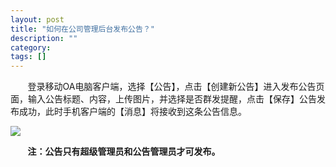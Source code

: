 ```yaml
---
layout: post
title: "如何在公司管理后台发布公告？"
description: ""
category: 
tags: []
---
```


&#160; &#160; &#160; &#160;登录移动OA电脑客户端，选择【公告】，点击【创建新公告】进入发布公告页面，输入公告标题、内容，上传图片，并选择是否群发提醒，点击【保存】公告发布成功，此时手机客户端的【消息】将接收到这条公告信息。

![](../../../oahelps_img/gonggao_1.png)

&#160; &#160; &#160; &#160;**注：公告只有超级管理员和公告管理员才可发布。**